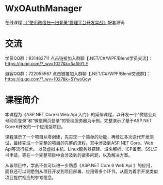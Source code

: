 # WxOAuthManager
在线课程 <a href="https://ke.qq.com/course/5816360">《“使用微信扫一扫登录”管理平台开发实战》</a>配套源码


# 交流

学员QQ群：831482711  点击链接加入群聊【.NET/C#/WPF/Blend学员交流】：https://jq.qq.com/?_wv=1027&k=5a5hYLE

游客QQ群：722055567  点击链接加入群聊【.NET/C#/WPF/Blend交流群】：https://jq.qq.com/?_wv=1027&k=5YwoGcw

# 课程简介

本课程为《ASP.NET Core 6 Web Api 入门》的延伸课程，以开发一个“微信公众号网页登录”和“微信网页登录”的管理服务器为示例，完整演示了基于ASP.NET Core 6开发的一个应用型项目。

课程演示了一个项目从零创建，先实现一个简单的功能，再经过多次迭代开发测试，最终完成一个完整的项目的完整的流程。其中涉及到ASP.NET Core、Web Api等流行技术，
以及虚拟主机、Linux服务器搭建、域名解析、ICP备案、SSL证书申请，等在一个完整项目中会涉及到的诸多问题，以及解决方案。

从该项目中，学员不仅可以进一步熟悉《ASP.NET Core 6 Web Api 》的应用，而且还可以洞悉到从项目开发到项目部署、应用等多个环节。从而为着手开发类似项目提供相应的参考信息。

